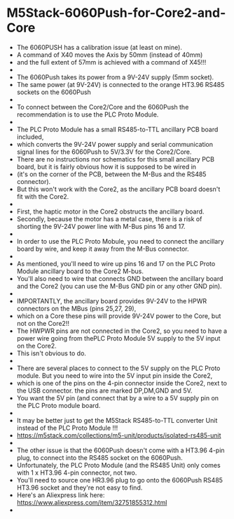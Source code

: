 # M5Stack-6060Push-for-Core2-and-Core

* The 6060PUSH has a calibration issue (at least on mine). 
* A command of X40 moves the Axis by 50mm (instead of 40mm) 
* and the full extent of 57mm is achieved with a command of X45!!!
* 
* The 6060Push takes its power from a 9V-24V supply (5mm socket).
* The same power (at 9V-24V) is connected to the orange HT3.96 RS485 sockets on the 6060Push
* 
* To connect between the Core2/Core and the 6060Push the recommendation is to use the PLC Proto Module.
* 
* The PLC Proto Module has a small RS485-to-TTL ancillary PCB board included, 
* which converts the 9V-24V power supply and serial communication signal lines for the 6060Push to 5V/3.3V for the Core2/Core.
* There are no instructions nor schematics for this small ancillary PCB board, but it is fairly obvious how it is supposed to be wired in 
* (it's on the corner of the PCB, between the M-Bus and the RS485 connector).
* But this won't work with the Core2, as the ancillary PCB board doesn't fit with the Core2. 
* 
* First, the haptic motor in the Core2 obstructs the ancillary board. 
* Secondly, because the motor has a metal case, there is a risk of shorting the 9V-24V power line with M-Bus pins 16 and 17.
* 
* In order to use the PLC Proto Mobule, you need to connect the ancillary board by wire, and keep it away from the M-Bus connector.
* 
* As mentioned, you'll need to wire up pins 16 and 17 on the PLC Proto Module ancillary board to the Core2 M-bus.
* You'll also need to wire that connects GND between the ancillary board and the Core2 (you can use the M-Bus GND pin or any other GND pin).
* 
* IMPORTANTLY, the ancillary board provides 9V-24V to the HPWR connectors on the MBus (pins 25,27, 29), 
* which on a Core these pins will provide 9V-24V power to the Core, but not on the Core2!! 
* The HWPWR pins are not connected in the Core2, so you need to have a power wire going from thePLC Proto Module 5V supply to the 5V input on the Core2. 
* This isn't obvious to do. 
* 
* There are several places to connect to the 5V supply on the PLC Proto module. But you need to wire into the 5V input pin inside the Core2, 
* which is one of the pins on the 4-pin connector inside the Core2, next to the USB connector. the pins are marked DP,DM,GND and 5V. 
* You want the 5V pin (and connect that by a wire to a 5V supply pin on the PLC Proto module board.
* 
* It may be better just to get the M5Stack RS485-to-TTL converter Unit instead of the PLC Proto Module !!!
* https://m5stack.com/collections/m5-unit/products/isolated-rs485-unit
* 
* The other issue is that the 6060Push doesn't come with a HT3.96 4-pin plug, to connect into the RS485 socket on the 6060Push.
* Unfortunately, the PLC Proto Module (and the RS485 Unit) only comes with 1 x HT3.96 4-pin connector, not two.
* You'll need to source one HR3.96 plug to go onto the 6060Push RS485 HT3.96 socket and they're not easy to find. 
* Here's an Aliexpress link here: https://www.aliexpress.com/item/32751855312.html
* 
